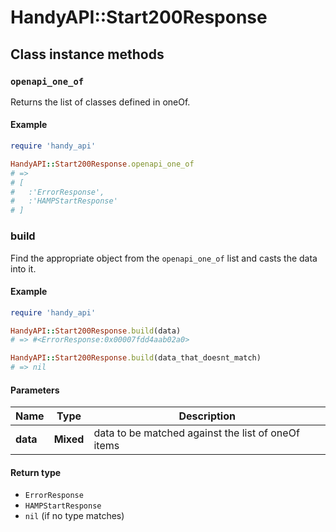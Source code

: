 # HandyAPI::Start200Response

## Class instance methods

### `openapi_one_of`

Returns the list of classes defined in oneOf.

#### Example

```ruby
require 'handy_api'

HandyAPI::Start200Response.openapi_one_of
# =>
# [
#   :'ErrorResponse',
#   :'HAMPStartResponse'
# ]
```

### build

Find the appropriate object from the `openapi_one_of` list and casts the data into it.

#### Example

```ruby
require 'handy_api'

HandyAPI::Start200Response.build(data)
# => #<ErrorResponse:0x00007fdd4aab02a0>

HandyAPI::Start200Response.build(data_that_doesnt_match)
# => nil
```

#### Parameters

| Name | Type | Description |
| ---- | ---- | ----------- |
| **data** | **Mixed** | data to be matched against the list of oneOf items |

#### Return type

- `ErrorResponse`
- `HAMPStartResponse`
- `nil` (if no type matches)

